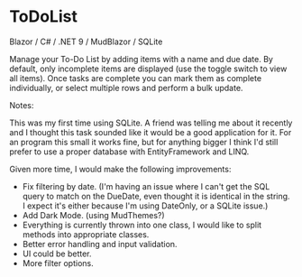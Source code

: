 # ToDoList
Blazor / C# / .NET 9 / MudBlazor / SQLite

Manage your To-Do List by adding items with a name and due date. By default, only incomplete items are displayed (use the toggle switch to view all items).
Once tasks are complete you can mark them as complete individually, or select multiple rows and perform a bulk update.


Notes:

This was my first time using SQLite. A friend was telling me about it recently and I thought this task sounded like it would be a good application for it.
For an program this small it works fine, but for anything bigger I think I'd still prefer to use a proper database with EntityFramework and LINQ.

Given more time, I would make the following improvements:
- Fix filtering by date. 
 (I'm having an issue where I can't get the SQL query to match on the DueDate, even thought it is identical in the string.
  I expect it's either because I'm using DateOnly, or a SQLite issue.)
- Add Dark Mode. (using MudThemes?)
- Everything is currently thrown into one class, I would like to split methods into appropriate classes.
- Better error handling and input validation.
- UI could be better.
- More filter options.
